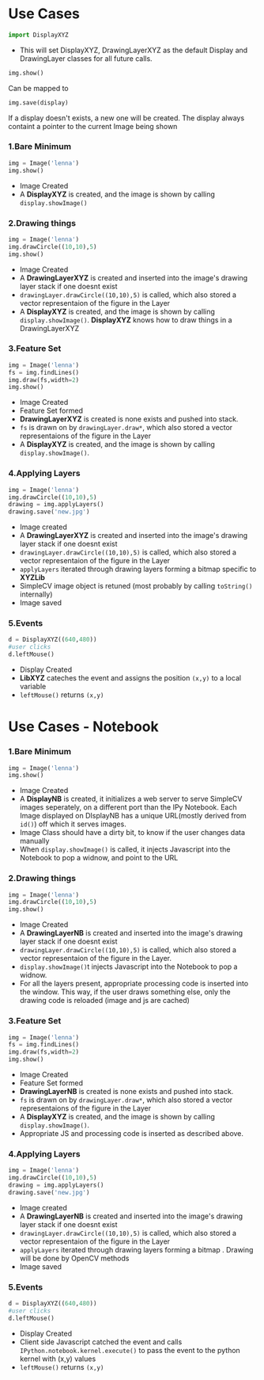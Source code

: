 Use Cases
=========
```python
import DisplayXYZ
```
+ This will set DisplayXYZ, DrawingLayerXYZ as the default Display and DrawingLayer classes for all future calls.

```python
img.show()
```
Can be mapped to
```python
img.save(display)
```
If a display doesn't exists, a new one will be created. The display always containt a pointer to the current Image being shown

### 1.Bare Minimum
```python
img = Image('lenna')
img.show()
```
+ Image Created
+ A **DisplayXYZ** is created, and the image is shown by calling `display.showImage()`

### 2.Drawing things
```python
img = Image('lenna')
img.drawCircle((10,10),5)
img.show()
```
+ Image Created
+ A **DrawingLayerXYZ** is created and inserted into the image's drawing layer stack if one doesnt exist
+ `drawingLayer.drawCircle((10,10),5)` is called, which also stored a vector representaion of the figure in the Layer
+ A **DisplayXYZ** is created, and the image is shown by calling `display.showImage()`. **DisplayXYZ** knows how to draw things in a DrawingLayerXYZ

### 3.Feature Set
```python
img = Image('lenna')
fs = img.findLines()
img.draw(fs,width=2)
img.show()
```
+ Image Created
+ Feature Set formed
+ **DrawingLayerXYZ** is created is none exists and pushed into stack.
+ `fs` is drawn on by `drawingLayer.draw*`, which also stored a vector representaions of the figure in the Layer
+ A **DisplayXYZ** is created, and the image is shown by calling `display.showImage()`.

### 4.Applying Layers
```python
img = Image('lenna')
img.drawCircle((10,10),5)
drawing = img.applyLayers()
drawing.save('new.jpg')
```
+ Image created 
+ A **DrawingLayerXYZ** is created and inserted into the image's drawing layer stack if one doesnt exist
+ `drawingLayer.drawCircle((10,10),5)` is called, which also stored a vector representaion of the figure in the Layer
+ `applyLayers` iterated through drawing layers forming a bitmap specific to **XYZLib**
+ SimpleCV image object is retuned (most probably by calling `toString()` internally)
+ Image saved

### 5.Events
```python
d = DisplayXYZ((640,480))
#user clicks
d.leftMouse()
```
+ Display Created
+ **LibXYZ** cateches the event and assigns the position `(x,y)` to a local variable
+ `leftMouse()` returns `(x,y)`

Use Cases - Notebook
====================

### 1.Bare Minimum
```python
img = Image('lenna')
img.show()
```
+ Image Created
+ A **DisplayNB** is created, it initializes a web server to serve SimpleCV images seperately, on a different port than the IPy Notebook. Each Image displayed on DIsplayNB has a unique URL(mostly derived from `id()`) off which it serves images.
+ Image Class should have a dirty bit, to know if the user changes data manually
+ When `display.showImage()` is called, it injects Javascript into the Notebook to pop a widnow, and point to the URL

### 2.Drawing things
```python
img = Image('lenna')
img.drawCircle((10,10),5)
img.show()
```
+ Image Created
+ A **DrawingLayerNB** is created and inserted into the image's drawing layer stack if one doesnt exist
+ `drawingLayer.drawCircle((10,10),5)` is called, which also stored a vector representaion of the figure in the Layer.
+ `display.showImage()`t injects Javascript into the Notebook to pop a widnow. 
+ For all the layers present, appropriate processing code is inserted into the window. This way, if the user draws something else, only the drawing code is reloaded (image and js are cached)

### 3.Feature Set
```python
img = Image('lenna')
fs = img.findLines()
img.draw(fs,width=2)
img.show()
```
+ Image Created
+ Feature Set formed
+ **DrawingLayerNB** is created is none exists and pushed into stack.
+ `fs` is drawn on by `drawingLayer.draw*`, which also stored a vector representaions of the figure in the Layer
+ A **DisplayXYZ** is created, and the image is shown by calling `display.showImage()`.
+ Appropriate JS and processing code is inserted as described above.

### 4.Applying Layers
```python
img = Image('lenna')
img.drawCircle((10,10),5)
drawing = img.applyLayers()
drawing.save('new.jpg')
```
+ Image created 
+ A **DrawingLayerNB** is created and inserted into the image's drawing layer stack if one doesnt exist
+ `drawingLayer.drawCircle((10,10),5)` is called, which also stored a vector representaion of the figure in the Layer
+ `applyLayers` iterated through drawing layers forming a bitmap . Drawing will be done by OpenCV methods
+ Image saved


### 5.Events
```python
d = DisplayXYZ((640,480))
#user clicks
d.leftMouse()
```
+ Display Created
+ Client side Javascript catched the event and calls `IPython.notebook.kernel.execute()` to pass the event to the python kernel with (x,y) values
+ `leftMouse()` returns `(x,y)`





